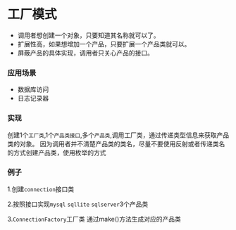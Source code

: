 # 工厂模式
* 调用者想创建一个对象，只要知道其名称就可以了。 
* 扩展性高，如果想增加一个产品，只要扩展一个产品类就可以。 
* 屏蔽产品的具体实现，调用者只关心产品的接口。
### 应用场景
* 数据库访问
* 日志记录器
### 实现
创建1个`工厂类`,1个`产品类接口`,多个`产品类`,调用工厂类，通过传递类型信息来获取产品类的对象。
因为调用者并不清楚产品类的类名，尽量不要使用反射或者传递类名的方式创建产品类，使用枚举的方式
### 例子
1.创建`connection`接口类

2.按照接口实现`mysql` `sqllite` `sqlserver`3个产品类

3.`ConnectionFactory`工厂类 通过make()方法生成对应的产品类
